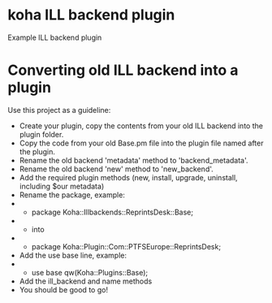 # koha ILL backend plugin
Example ILL backend plugin

# Converting old ILL backend into a plugin
Use this project as a guideline:
* Create your plugin, copy the contents from your old ILL backend into the plugin folder.
* Copy the code from your old Base.pm file into the plugin file named after the plugin.
* Rename the old backend 'metadata' method to 'backend_metadata'.
* Rename the old backend 'new' method to 'new_backend'.
* Add the required plugin methods (new, install, upgrade, uninstall, including $our metadata)
* Rename the package, example:
* * package Koha::Illbackends::ReprintsDesk::Base;
* *    into
* *  package Koha::Plugin::Com::PTFSEurope::ReprintsDesk;
* Add the use base line, example:
* * use base            qw(Koha::Plugins::Base);
* Add the ill_backend and name methods
* You should be good to go!